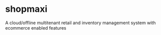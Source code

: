 # shopmaxi
A cloud/offline multitenant retail and inventory management system with ecommerce enabled features
